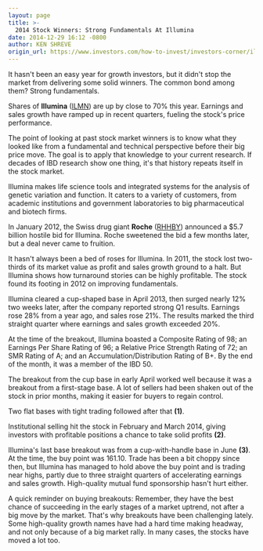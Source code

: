 ```yaml
---
layout: page
title: >-
  2014 Stock Winners: Strong Fundamentals At Illumina
date: 2014-12-29 16:12 -0800
author: KEN SHREVE
origin_url: https://www.investors.com/how-to-invest/investors-corner/illumina-is-health-care-winner/
---
```


It hasn't been an easy year for growth investors, but it didn't stop the market from delivering some solid winners. The common bond among them? Strong fundamentals.

Shares of **Illumina** ([ILMN](https://research.investors.com/quote.aspx?symbol=ILMN)) are up by close to 70% this year. Earnings and sales growth have ramped up in recent quarters, fueling the stock's price performance.

The point of looking at past stock market winners is to know what they looked like from a fundamental and technical perspective before their big price move. The goal is to apply that knowledge to your current research. If decades of IBD research show one thing, it's that history repeats itself in the stock market.

Illumina makes life science tools and integrated systems for the analysis of genetic variation and function. It caters to a variety of customers, from academic institutions and government laboratories to big pharmaceutical and biotech firms.

In January 2012, the Swiss drug giant **Roche** ([RHHBY](https://research.investors.com/quote.aspx?symbol=RHHBY)) announced a \$5.7 billion hostile bid for Illumina. Roche sweetened the bid a few months later, but a deal never came to fruition.

It hasn't always been a bed of roses for Illumina. In 2011, the stock lost two-thirds of its market value as profit and sales growth ground to a halt. But Illumina shows how turnaround stories can be highly profitable. The stock found its footing in 2012 on improving fundamentals.

Illumina cleared a cup-shaped base in April 2013, then surged nearly 12% two weeks later, after the company reported strong Q1 results. Earnings rose 28% from a year ago, and sales rose 21%. The results marked the third straight quarter where earnings and sales growth exceeded 20%.

At the time of the breakout, Illumina boasted a Composite Rating of 98; an Earnings Per Share Rating of 96; a Relative Price Strength Rating of 72; an SMR Rating of A; and an Accumulation/Distribution Rating of B+. By the end of the month, it was a member of the IBD 50.

The breakout from the cup base in early April worked well because it was a breakout from a first-stage base. A lot of sellers had been shaken out of the stock in prior months, making it easier for buyers to regain control.

Two flat bases with tight trading followed after that **(1)**.

Institutional selling hit the stock in February and March 2014, giving investors with profitable positions a chance to take solid profits **(2)**.

Illumina's last base breakout was from a cup-with-handle base in June **(3)**. At the time, the buy point was 161.10. Trade has been a bit choppy since then, but Illumina has managed to hold above the buy point and is trading near highs, partly due to three straight quarters of accelerating earnings and sales growth. High-quality mutual fund sponsorship hasn't hurt either.

A quick reminder on buying breakouts: Remember, they have the best chance of succeeding in the early stages of a market uptrend, not after a big move by the market. That's why breakouts have been challenging lately. Some high-quality growth names have had a hard time making headway, and not only because of a big market rally. In many cases, the stocks have moved a lot too.
